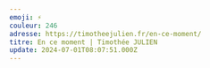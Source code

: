 ```yaml
---
emoji: ⚡️
couleur: 246
adresse: https://timotheejulien.fr/en-ce-moment/
titre: En ce moment | Timothée JULIEN
update: 2024-07-01T08:07:51.000Z
---
```

